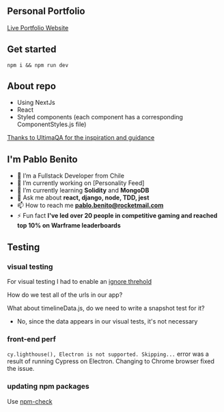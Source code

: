 ## Personal Portfolio

[Live Portfolio Website](https://www.dexforge.com)

## Get started

```
npm i && npm run dev
```

## About repo

- Using NextJs
- React
- Styled components (each component has a corresponding ComponentStyles.js file)

[Thanks to UltimaQA for the inspiration and guidance](https://www.youtube.com/watch?v=8vfQ6SWBZ-U) 


## I'm Pablo Benito

- 🌌 I’m a Fullstack Developer from Chile 
- 🔭 I’m currently working on [Personality Feed]
- 🌱 I’m currently learning **Solidity** and **MongoDB**
- 💬 Ask me about **react, django, node, TDD,  jest**
- 📫 How to reach me **pablo.benito@rocketmail.com**
- ⚡ Fun fact **I've led over 20 people in competitive gaming and reached top 10% on Warframe leaderboards**

## Testing

### visual testing

For visual testing I had to enable an [ignore threhold](https://docs.happo.io/docs/compare-threshold)

How do we test all of the urls in our app?

What about timelineData.js, do we need to write a snapshot test for it?

- No, since the data appears in our visual tests, it's not necessary

### front-end perf

`cy.lighthouse(), Electron is not supported. Skipping...` error was a result of running Cypress on Electron. Changing to Chrome browser fixed the issue.

### updating npm packages

Use [npm-check](https://koalatea.io/how-to-update-all-your-npm-packages-at-once/)
